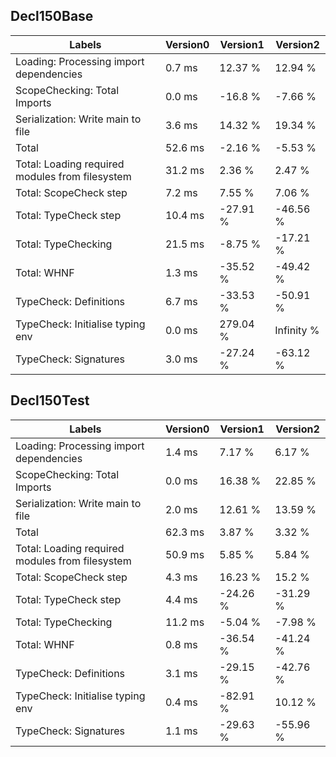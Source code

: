 
## Decl150Base

Labels|Version0|Version1|Version2
---|---|---|---
Loading: Processing import dependencies|0.7 ms|12.37 %|12.94 %
ScopeChecking: Total Imports|0.0 ms|-16.8 %|-7.66 %
Serialization: Write main to file|3.6 ms|14.32 %|19.34 %
Total|52.6 ms|-2.16 %|-5.53 %
Total: Loading required modules from filesystem|31.2 ms|2.36 %|2.47 %
Total: ScopeCheck step|7.2 ms|7.55 %|7.06 %
Total: TypeCheck step|10.4 ms|-27.91 %|-46.56 %
Total: TypeChecking|21.5 ms|-8.75 %|-17.21 %
Total: WHNF|1.3 ms|-35.52 %|-49.42 %
TypeCheck: Definitions|6.7 ms|-33.53 %|-50.91 %
TypeCheck: Initialise typing env|0.0 ms|279.04 %|Infinity %
TypeCheck: Signatures|3.0 ms|-27.24 %|-63.12 %


## Decl150Test

Labels|Version0|Version1|Version2
---|---|---|---
Loading: Processing import dependencies|1.4 ms|7.17 %|6.17 %
ScopeChecking: Total Imports|0.0 ms|16.38 %|22.85 %
Serialization: Write main to file|2.0 ms|12.61 %|13.59 %
Total|62.3 ms|3.87 %|3.32 %
Total: Loading required modules from filesystem|50.9 ms|5.85 %|5.84 %
Total: ScopeCheck step|4.3 ms|16.23 %|15.2 %
Total: TypeCheck step|4.4 ms|-24.26 %|-31.29 %
Total: TypeChecking|11.2 ms|-5.04 %|-7.98 %
Total: WHNF|0.8 ms|-36.54 %|-41.24 %
TypeCheck: Definitions|3.1 ms|-29.15 %|-42.76 %
TypeCheck: Initialise typing env|0.4 ms|-82.91 %|10.12 %
TypeCheck: Signatures|1.1 ms|-29.63 %|-55.96 %

